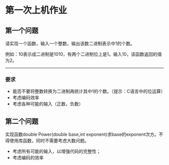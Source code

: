 #  第一次上机作业
## 第一个问题
请实现一个函数，输入一个整数，输出该数二进制表示中1的个数。

例如：10表示成二进制是1010，有两个二进制位上是1。输入10，该函数返回的值为2。

---
### 要求
- 能否不要将整数转换为二进制再统计其中1的个数。（提示：C语言中的位运算）
- 考虑编码效率
- 考虑各种可能的输入（正数，负数）
## 第二个问题
实现函数double Power(double base,int exponent)求base的exponent次方。不得使用库函数，同时不需要考虑大数问题。
- 考虑所有可能的输入，以增强代码的完整性；
- 考虑编码的效率

